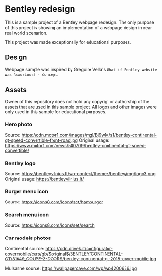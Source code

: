 # Bentley redesign

This is a sample project of a Bentley webpage redesign.
The only purpose of this project is showing an implementation of a webpage design in near real world scenarion.

This project was made exceptionally for educational purposes.

## Design

Webpage sample was inspired by Gregoire Vella's `What if Bentley website was luxurious? - Concept`.

## Assets

Owner of this repository does not hold any copyrigt or authorship of the assets that are used in this sample project.
All logos and other images were only used in this sample for educational purposes.

### Hero photo

Source: <https://cdn.motor1.com/images/mgl/Bj9wM/s1/bentley-continental-gt-speed-convertible-front-road.jpg>
Original usage: <https://www.motor1.com/news/500709/bentley-continental-gt-speed-convertible/>

### Bentley logo

Source: <https://bentleyvilnius.lt/wp-content/themes/bentley/img/logo3.png>
Original usage: <https://bentleyvilnius.lt/>

### Burger menu icon

Source: <https://icons8.com/icons/set/hamburger>

### Search menu icon

Source: <https://icons8.com/icons/set/search>

### Car models photos

Continental source: <https://cdn.drivek.it/configurator-covermobile/cars/gb/$original$/BENTLEY/CONTINENTAL-GT/31649_COUPE-2-DOORS/bentley-continental-gt-2018-cover-mobile.jpg>

Mulsanne source: <https://wallpapercave.com/wp/wp4200636.jpg>
